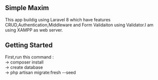

## Simple Maxim
This app buildig using Laravel 8 which have features CRUD,Authentication,Middleware and Form Validaiton using Validator.I am using XAMPP as web server.

## Getting Started
First,run this command : <br>
-> composer install <br>
-> create database <br>
-> php artisan migrate:fresh --seed <br>
